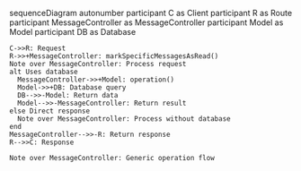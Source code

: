 sequenceDiagram
    autonumber
    participant C as Client
    participant R as Route
    participant MessageController as MessageController
    participant Model as Model
    participant DB as Database
    
    C->>R: Request
    R->>+MessageController: markSpecificMessagesAsRead()
    Note over MessageController: Process request
    alt Uses database
      MessageController->>+Model: operation()
      Model->>+DB: Database query
      DB-->>-Model: Return data
      Model-->>-MessageController: Return result
    else Direct response
      Note over MessageController: Process without database
    end
    MessageController-->>-R: Return response
    R-->>C: Response
    
    Note over MessageController: Generic operation flow
  